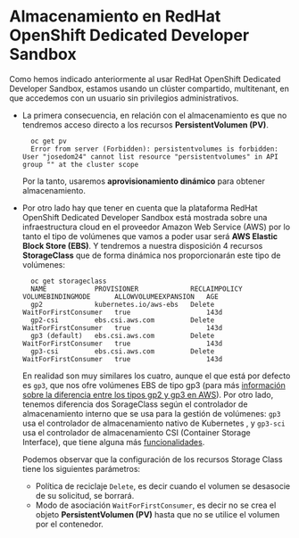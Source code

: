 # Almacenamiento en RedHat OpenShift Dedicated Developer Sandbox

Como hemos indicado anteriormente al usar RedHat OpenShift Dedicated Developer Sandbox, estamos usando un clúster compartido, multitenant, en que accedemos con un usuario sin privilegios administrativos.

* La primera consecuencia, en relación con el almacenamiento es que no tendremos acceso directo a los recursos **PersistentVolumen (PV)**.

        oc get pv
        Error from server (Forbidden): persistentvolumes is forbidden: User "josedom24" cannot list resource "persistentvolumes" in API group "" at the cluster scope

    Por la tanto, usaremos **aprovisionamiento dinámico** para obtener almacenamiento.

* Por otro lado hay que tener en cuenta que la plataforma RedHat OpenShift Dedicated Developer Sandbox está mostrada sobre una infraestructura cloud en el proveedor Amazon Web Service (AWS) por lo tanto el tipo de volúmenes que vamos  a poder usar será **AWS Elastic Block Store (EBS)**. Y tendremos a nuestra disposición 4 recursos **StorageClass** que de forma dinámica nos proporcionarán este tipo de volúmenes:

        oc get storageclass
        NAME            PROVISIONER             RECLAIMPOLICY   VOLUMEBINDINGMODE      ALLOWVOLUMEEXPANSION   AGE
        gp2             kubernetes.io/aws-ebs   Delete          WaitForFirstConsumer   true                   143d
        gp2-csi         ebs.csi.aws.com         Delete          WaitForFirstConsumer   true                   143d
        gp3 (default)   ebs.csi.aws.com         Delete          WaitForFirstConsumer   true                   143d
        gp3-csi         ebs.csi.aws.com         Delete          WaitForFirstConsumer   true                   143d

    En realidad son muy similares los cuatro, aunque el que está por defecto es `gp3`, que nos ofre volúmenes EBS de tipo gp3 (para más [información sobre la diferencia entre los tipos gp2 y gp3 en AWS](https://docs.aws.amazon.com/emr/latest/ManagementGuide/emr-plan-storage-compare-volume-types.html)). Por otro lado, tenemos diferencia dos SorageClass según el controlador de almacenamiento interno que se usa para la gestión de volúmenes: `gp3` usa el controlador de almacenamiento nativo de Kubernetes , y `gp3-sci` usa el controlador de almacenamiento CSI (Container Storage Interface), que tiene alguna más [funcionalidades](https://docs.openshift.com/container-platform/4.12/storage/container_storage_interface/persistent-storage-csi.html).

    Podemos observar que la configuración de los recursos Storage Class tiene los siguientes parámetros:

    * Política de reciclaje `Delete`, es decir cuando el volumen se desasocie de su solicitud, se borrará.
    * Modo de asociación `WaitForFirstConsumer`, es decir no se crea el objeto **PersistentVolumen (PV)** hasta que no se utilice el volumen por el contenedor.
